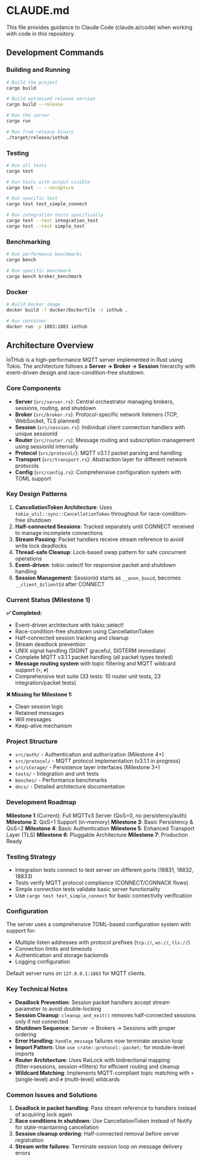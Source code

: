# CLAUDE.md

This file provides guidance to Claude Code (claude.ai/code) when working with code in this repository.

## Development Commands

### Building and Running
```bash
# Build the project
cargo build

# Build optimized release version
cargo build --release

# Run the server
cargo run

# Run from release binary
./target/release/iothub
```

### Testing
```bash
# Run all tests
cargo test

# Run tests with output visible
cargo test -- --nocapture

# Run specific test
cargo test test_simple_connect

# Run integration tests specifically
cargo test --test integration_test
cargo test --test simple_test
```

### Benchmarking
```bash
# Run performance benchmarks
cargo bench

# Run specific benchmark
cargo bench broker_benchmark
```

### Docker
```bash
# Build Docker image
docker build -f docker/Dockerfile -t iothub .

# Run container
docker run -p 1883:1883 iothub
```

## Architecture Overview

IoTHub is a high-performance MQTT server implemented in Rust using Tokio. The architecture follows a **Server → Broker → Session** hierarchy with event-driven design and race-condition-free shutdown.

### Core Components

- **Server** (`src/server.rs`): Central orchestrator managing brokers, sessions, routing, and shutdown
- **Broker** (`src/broker.rs`): Protocol-specific network listeners (TCP, WebSocket, TLS planned)
- **Session** (`src/session.rs`): Individual client connection handlers with unique sessionId
- **Router** (`src/router.rs`): Message routing and subscription management using sessionId internally
- **Protocol** (`src/protocol/`): MQTT v3.1.1 packet parsing and handling
- **Transport** (`src/transport.rs`): Abstraction layer for different network protocols
- **Config** (`src/config.rs`): Comprehensive configuration system with TOML support

### Key Design Patterns

1. **CancellationToken Architecture**: Uses `tokio_util::sync::CancellationToken` throughout for race-condition-free shutdown
2. **Half-connected Sessions**: Tracked separately until CONNECT received to manage incomplete connections
3. **Stream Passing**: Packet handlers receive stream reference to avoid write lock deadlocks
4. **Thread-safe Cleanup**: Lock-based swap pattern for safe concurrent operations
5. **Event-driven**: tokio::select! for responsive packet and shutdown handling
6. **Session Management**: SessionId starts as `__anon_$uuid`, becomes `__client_$clientId` after CONNECT

### Current Status (Milestone 1)

**✅ Completed:**
- Event-driven architecture with tokio::select! 
- Race-condition-free shutdown using CancellationToken
- Half-connected session tracking and cleanup
- Stream deadlock prevention
- UNIX signal handling (SIGINT graceful, SIGTERM immediate)
- Complete MQTT v3.1.1 packet handling (all packet types tested)
- **Message routing system** with topic filtering and MQTT wildcard support (`+`, `#`)
- Comprehensive test suite (33 tests: 10 router unit tests, 23 integration/packet tests)

**❌ Missing for Milestone 1:**
- Clean session logic
- Retained messages
- Will messages
- Keep-alive mechanism

### Project Structure
- `src/auth/` - Authentication and authorization (Milestone 4+)
- `src/protocol/` - MQTT protocol implementation (v3.1.1 in progress)
- `src/storage/` - Persistence layer interfaces (Milestone 3+)
- `tests/` - Integration and unit tests
- `benches/` - Performance benchmarks
- `docs/` - Detailed architecture documentation

### Development Roadmap

**Milestone 1** (Current): Full MQTTv3 Server (QoS=0, no persistency/auth)
**Milestone 2**: QoS=1 Support (in-memory)
**Milestone 3**: Basic Persistency & QoS=2
**Milestone 4**: Basic Authentication
**Milestone 5**: Enhanced Transport Layer (TLS)
**Milestone 6**: Pluggable Architecture
**Milestone 7**: Production Ready

### Testing Strategy
- Integration tests connect to test server on different ports (18831, 18832, 18833)
- Tests verify MQTT protocol compliance (CONNECT/CONNACK flows)
- Simple connection tests validate basic server functionality
- Use `cargo test test_simple_connect` for basic connectivity verification

### Configuration
The server uses a comprehensive TOML-based configuration system with support for:
- Multiple listen addresses with protocol prefixes (`tcp://`, `ws://`, `tls://`)
- Connection limits and timeouts
- Authentication and storage backends
- Logging configuration

Default server runs on `127.0.0.1:1883` for MQTT clients.

### Key Technical Notes

- **Deadlock Prevention**: Session packet handlers accept stream parameter to avoid double-locking
- **Session Cleanup**: `cleanup_and_exit()` removes half-connected sessions only if not connected
- **Shutdown Sequence**: Server → Brokers → Sessions with proper ordering
- **Error Handling**: `handle_message` failures now terminate session loop
- **Import Pattern**: Use `use crate::protocol::packet;` for module-level imports
- **Router Architecture**: Uses RwLock with bidirectional mapping (filter→sessions, session→filters) for efficient routing and cleanup
- **Wildcard Matching**: Implements MQTT-compliant topic matching with `+` (single-level) and `#` (multi-level) wildcards

### Common Issues and Solutions

1. **Deadlock in packet handling**: Pass stream reference to handlers instead of acquiring lock again
2. **Race conditions in shutdown**: Use CancellationToken instead of Notify for state-maintaining cancellation
3. **Session cleanup ordering**: Half-connected removal before server registration
4. **Stream write failures**: Terminate session loop on message delivery errors